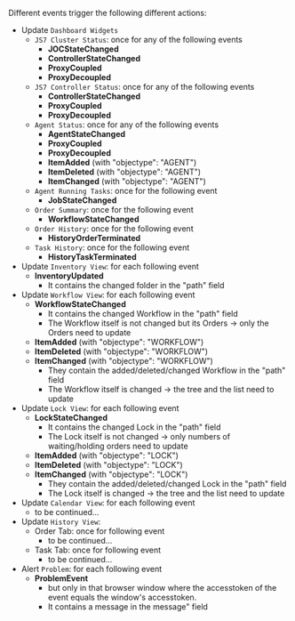 Different events trigger the following different actions:

* Update ``Dashboard Widgets``
	* ``JS7 Cluster Status``: once for any of the following events
		* **JOCStateChanged**
		* **ControllerStateChanged**
		* **ProxyCoupled**
		* **ProxyDecoupled**
	* ``JS7 Controller Status``: once for any of the following events
		* **ControllerStateChanged**
		* **ProxyCoupled**
		* **ProxyDecoupled**
	* ``Agent Status``: once for any of the following events
		* **AgentStateChanged**
		* **ProxyCoupled**
		* **ProxyDecoupled**
		* **ItemAdded** (with "objectype": "AGENT")
		* **ItemDeleted** (with "objectype": "AGENT")
		* **ItemChanged** (with "objectype": "AGENT")
	* ``Agent Running Tasks``: once for the following event
		* **JobStateChanged**
	* ``Order Summary``: once for the following event
		* **WorkflowStateChanged**
	* ``Order History``: once for the following event
		* **HistoryOrderTerminated**
	* ``Task History``: once for the following event
		* **HistoryTaskTerminated**
* Update ``Inventory View``: for each following event
	* **InventoryUpdated**
		* It contains the changed folder in the "path" field
* Update ``Workflow View``: for each following event
	* **WorkflowStateChanged**
		* It contains the changed Workflow in the "path" field
		* The Workflow itself is not changed but its Orders -> only the Orders need to update 
	* **ItemAdded** (with "objectype": "WORKFLOW")
	* **ItemDeleted** (with "objectype": "WORKFLOW")
	* **ItemChanged** (with "objectype": "WORKFLOW") 
		* They contain the added/deleted/changed Workflow in the "path" field
		* The Workflow itself is changed -> the tree and the list need to update
* Update ``Lock View``: for each following event
	* **LockStateChanged**
		* It contains the changed Lock in the "path" field
		* The Lock itself is not changed -> only numbers of waiting/holding orders need to update
	* **ItemAdded** (with "objectype": "LOCK")
	* **ItemDeleted** (with "objectype": "LOCK")
	* **ItemChanged** (with "objectype": "LOCK") 
		* They contain the added/deleted/changed Lock in the "path" field
		* The Lock itself is changed -> the tree and the list need to update
* Update ``Calendar View``: for each following event
	* to be continued...
* Update ``History View``: 
	* Order Tab: once for following event
		* to be continued...
	* Task Tab: once for following event
		* to be continued...
* Alert ``Problem``: for each following event
	* **ProblemEvent** 
		* but only in that browser window where the accesstoken of the event equals the window's accesstoken.
		* It contains a message in the message" field 
		
